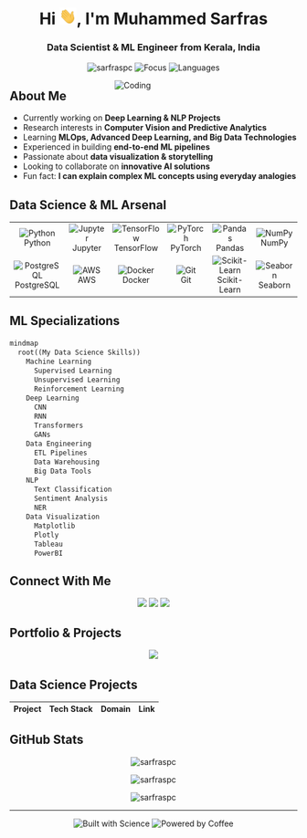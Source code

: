 

<h1 align="center">Hi <img src="https://raw.githubusercontent.com/ABSphreak/ABSphreak/master/gifs/Hi.gif" width="30px">, I'm Muhammed Sarfras</h1>
<h3 align="center"> Data Scientist & ML Engineer from Kerala, India </h3>

<p align="center">
  <img src="https://komarev.com/ghpvc/?username=sarfraspc&label=Profile%20views&color=0e75b6&style=flat" alt="sarfraspc" />
  <img src="https://img.shields.io/badge/Focus-AI%20%26%20Data%20Science-brightgreen" alt="Focus" />
  <img src="https://img.shields.io/badge/Languages-Python%20%7C%20SQL%20%7C%20R-blue" alt="Languages" />
</p>

<img align="right" alt="Coding" width="320" src="https://cdn.dribbble.com/users/1162077/screenshots/3848914/programmer.gif">

##  About Me

-  Currently working on **Deep Learning & NLP Projects**
-  Research interests in **Computer Vision and Predictive Analytics**
-  Learning **MLOps, Advanced Deep Learning, and Big Data Technologies**
-  Experienced in building **end-to-end ML pipelines**
-  Passionate about **data visualization & storytelling**
-  Looking to collaborate on **innovative AI solutions**
-  Fun fact: **I can explain complex ML concepts using everyday analogies**

##  Data Science & ML Arsenal

<table>
  <tr>
    <td align="center" width="96">
      <img src="https://techstack-generator.vercel.app/python-icon.svg" alt="Python" width="65" height="65" />
      <br>Python
    </td>
    <td align="center" width="96">
      <img src="https://techstack-generator.vercel.app/jupyter-icon.svg" alt="Jupyter" width="65" height="65" />
      <br>Jupyter
    </td>
    <td align="center" width="96">
      <img src="https://cdn.jsdelivr.net/gh/devicons/devicon/icons/tensorflow/tensorflow-original.svg" alt="TensorFlow" width="65" height="65" />
      <br>TensorFlow
    </td>
    <td align="center" width="96">
      <img src="https://cdn.jsdelivr.net/gh/devicons/devicon/icons/pytorch/pytorch-original.svg" alt="PyTorch" width="65" height="65" />
      <br>PyTorch
    </td>
    <td align="center" width="96">
      <img src="https://cdn.jsdelivr.net/gh/devicons/devicon/icons/pandas/pandas-original.svg" alt="Pandas" width="65" height="65" />
      <br>Pandas
    </td>
    <td align="center" width="96">
      <img src="https://cdn.jsdelivr.net/gh/devicons/devicon/icons/numpy/numpy-original.svg" alt="NumPy" width="65" height="65" />
      <br>NumPy
    </td>
  </tr>
  <tr>
    <td align="center" width="96">
      <img src="https://cdn.jsdelivr.net/gh/devicons/devicon/icons/postgresql/postgresql-original.svg" alt="PostgreSQL" width="65" height="65" />
      <br>PostgreSQL
    </td>
    <td align="center" width="96">
      <img src="https://cdn.jsdelivr.net/gh/devicons/devicon/icons/amazonwebservices/amazonwebservices-original.svg" alt="AWS" width="65" height="65" />
      <br>AWS
    </td>
    <td align="center" width="96">
      <img src="https://cdn.jsdelivr.net/gh/devicons/devicon/icons/docker/docker-original.svg" alt="Docker" width="65" height="65" />
      <br>Docker
    </td>
    <td align="center" width="96">
      <img src="https://cdn.jsdelivr.net/gh/devicons/devicon/icons/git/git-original.svg" alt="Git" width="65" height="65" />
      <br>Git
    </td>
    <td align="center" width="96">
      <img src="https://upload.wikimedia.org/wikipedia/commons/0/05/Scikit_learn_logo_small.svg" alt="Scikit-Learn" width="65" height="65" />
      <br>Scikit-Learn
    </td>
    <td align="center" width="96">
      <img src="https://seaborn.pydata.org/_images/logo-mark-lightbg.svg" alt="Seaborn" width="65" height="65" />
      <br>Seaborn
    </td>
  </tr>
</table>

##  ML Specializations

```mermaid
mindmap
  root((My Data Science Skills))
    Machine Learning
      Supervised Learning
      Unsupervised Learning
      Reinforcement Learning
    Deep Learning
      CNN
      RNN
      Transformers
      GANs
    Data Engineering
      ETL Pipelines
      Data Warehousing
      Big Data Tools
    NLP
      Text Classification
      Sentiment Analysis
      NER
    Data Visualization
      Matplotlib
      Plotly
      Tableau
      PowerBI
```

##  Connect With Me
<p align="center">
  <a href="mailto:sarfrasspc@gmail.com"><img src="https://img.shields.io/badge/Email-sarfrasspc%40gmail.com-D14836?style=for-the-badge&logo=gmail&logoColor=white"/></a>
  <a href="https://www.linkedin.com/in/muhammedsarfras"><img src="https://img.shields.io/badge/LinkedIn-Muhammed%20Sarfras-0077B5?style=for-the-badge&logo=linkedin&logoColor=white"/></a>
  <a href="https://leetcode.com/u/sarfras/"><img src="https://img.shields.io/badge/LeetCode-sarfras-FFA116?style=for-the-badge&logo=leetcode&logoColor=white"/></a>
</p>

##  Portfolio & Projects
<div align="center">
  <a href="https://sarfraspc.github.io/Portfolio/">
    <img src="https://img.shields.io/badge/Portfolio-Visit%20Site-9cf?style=for-the-badge&logo=react&logoColor=white"/>
  </a>
  
</div>

##  Data Science Projects

| Project | Tech Stack | Domain | Link |
|---------|------------|--------|------|


##  GitHub Stats

<p align="center">
  <img src="https://github-readme-stats.vercel.app/api?username=sarfraspc&show_icons=true&theme=radical" alt="sarfraspc" />
</p>

<p align="center">
  <img src="https://github-readme-streak-stats.herokuapp.com/?user=sarfraspc&theme=radical" alt="sarfraspc" />
</p>

<p align="center">
  <img src="https://github-readme-stats.vercel.app/api/top-langs/?username=sarfraspc&layout=compact&theme=radical" alt="sarfraspc" />
</p>

---

<p align="center">
  <img src="https://forthebadge.com/images/badges/built-with-science.svg" alt="Built with Science" />
  <img src="https://forthebadge.com/images/badges/powered-by-coffee.svg" alt="Powered by Coffee"/>
</p>
